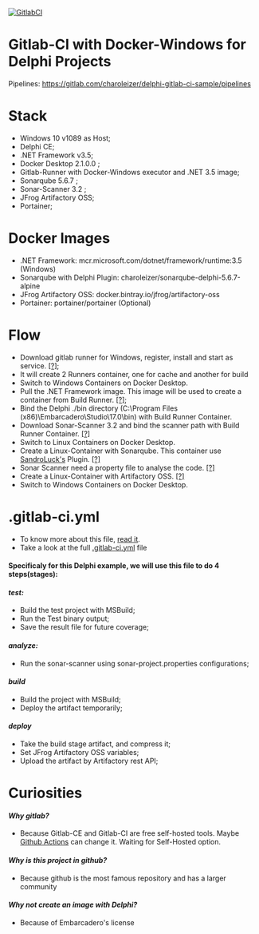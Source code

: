 [![GitlabCI](https://gitlab.com/charoleizer/delphi-gitlab-ci-sample/badges/master/pipeline.svg?style=svg)](https://gitlab.com/charoleizer/delphi-gitlab-ci-sample/pipelines)


# Gitlab-CI with Docker-Windows for Delphi Projects

Pipelines: https://gitlab.com/charoleizer/delphi-gitlab-ci-sample/pipelines

# Stack
 - Windows 10 v1089 as Host;
 - Delphi CE;
 - .NET Framework v3.5;
 - Docker Desktop 2.1.0.0 ;
 - Gitlab-Runner with Docker-Windows executor and .NET 3.5 image;
 - Sonarqube 5.6.7 ;
 - Sonar-Scanner 3.2 ;
 - JFrog Artifactory OSS;
 - Portainer;

# Docker Images
  - .NET Framework: mcr.microsoft.com/dotnet/framework/runtime:3.5 (Windows)
  - Sonarqube with Delphi Plugin: charoleizer/sonarqube-delphi-5.6.7-alpine
  - JFrog Artifactory OSS: docker.bintray.io/jfrog/artifactory-oss
  - Portainer: portainer/portainer (Optional)

# Flow
  - Download gitlab runner for Windows, register, install and start as service. [[?]](https://docs.gitlab.com/runner/install/windows.html);
  - It will create 2 Runners container, one for cache and another for build
  - Switch to Windows Containers on Docker Desktop. 
  - Pull the .NET Framework image. This image will be used to create a container from Build Runner. [[?]](https://hub.docker.com/_/microsoft-dotnet-framework-runtime);
  - Bind the Delphi ./bin directory (C:\Program Files (x86)\Embarcadero\Studio\17.0\bin) with Build Runner Container.
  - Download Sonar-Scanner 3.2 and bind the scanner path with Build Runner Container. [[?]](https://github.com/SonarSource/sonar-scanner-cli/releases/tag/3.2.0.1227) 
  - Switch to Linux Containers on Docker Desktop.
  - Create a Linux-Container with Sonarqube. This container use [SandroLuck's](https://github.com/SandroLuck/SonarDelphi) Plugin. [[?]](https://hub.docker.com/r/charoleizer/sonarqube-delphi-5.6.7-alpine)
  - Sonar Scanner need a property file to analyse the code. [[?]](https://github.com/charoleizer/delphi-gitlab-ci-sample/blob/master/sonar-project.properties)
  - Create a Linux-Container with Artifactory OSS. [[?]](https://jfrog.com/open-source/)
  - Switch to Windows Containers on Docker Desktop.

# .gitlab-ci.yml
  - To know more about this file, [read it](https://docs.gitlab.com/ee/ci/quick_start/).
  - Take a look at the full [.gitlab-ci.yml](https://github.com/charoleizer/delphi-gitlab-ci-sample/blob/master/.gitlab-ci.yml) file 

#### Specificaly for this Delphi example, we will use this file to do 4 steps(stages):

#### *test:*
  - Build the test project with MSBuild;
  - Run the Test binary output;
  - Save the result file for future coverage;

#### *analyze:*
  - Run the sonar-scanner using sonar-project.properties configurations;

#### *build*
  - Build the project with MSBuild;
  - Deploy the artifact temporarily;

#### *deploy*
  - Take the build stage artifact, and compress it;
  - Set JFrog Artifactory OSS variables;
  - Upload the artifact by Artifactory rest API;

# Curiosities

#### *Why gitlab?*
  - Because Gitlab-CE and Gitlab-CI are free self-hosted tools. Maybe [Github Actions](https://github.com/features/actions) can change it. Waiting for Self-Hosted option. 
  
#### *Why is this project in github?*
  - Because github is the most famous repository and has a larger community
  
#### *Why not create an image with Delphi?*
  - Because of Embarcadero's license 
